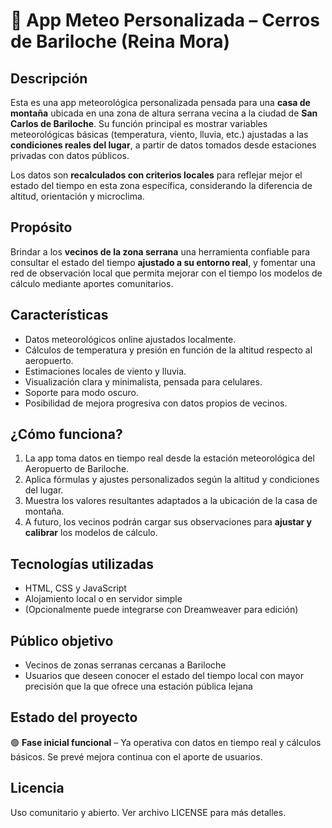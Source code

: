 
# 📍 App Meteo Personalizada – Cerros de Bariloche (Reina Mora)

## Descripción

Esta es una app meteorológica personalizada pensada para una **casa de montaña** ubicada en una zona de altura serrana vecina a la ciudad de **San Carlos de Bariloche**. Su función principal es mostrar variables meteorológicas básicas (temperatura, viento, lluvia, etc.) ajustadas a las **condiciones reales del lugar**, a partir de datos tomados desde estaciones privadas con datos públicos.

Los datos son **recalculados con criterios locales** para reflejar mejor el estado del tiempo en esta zona específica, considerando la diferencia de altitud, orientación y microclima.

## Propósito

Brindar a los **vecinos de la zona serrana** una herramienta confiable para consultar el estado del tiempo **ajustado a su entorno real**, y fomentar una red de observación local que permita mejorar con el tiempo los modelos de cálculo mediante aportes comunitarios.

## Características

- Datos meteorológicos online ajustados localmente.
- Cálculos de temperatura y presión en función de la altitud respecto al aeropuerto.
- Estimaciones locales de viento y lluvia.
- Visualización clara y minimalista, pensada para celulares.
- Soporte para modo oscuro.
- Posibilidad de mejora progresiva con datos propios de vecinos.

## ¿Cómo funciona?

1. La app toma datos en tiempo real desde la estación meteorológica del Aeropuerto de Bariloche.
2. Aplica fórmulas y ajustes personalizados según la altitud y condiciones del lugar.
3. Muestra los valores resultantes adaptados a la ubicación de la casa de montaña.
4. A futuro, los vecinos podrán cargar sus observaciones para **ajustar y calibrar** los modelos de cálculo.

## Tecnologías utilizadas

- HTML, CSS y JavaScript
- Alojamiento local o en servidor simple
- (Opcionalmente puede integrarse con Dreamweaver para edición)

## Público objetivo

- Vecinos de zonas serranas cercanas a Bariloche
- Usuarios que deseen conocer el estado del tiempo local con mayor precisión que la que ofrece una estación pública lejana

## Estado del proyecto

🟢 **Fase inicial funcional** – Ya operativa con datos en tiempo real y cálculos básicos. Se prevé mejora continua con el aporte de usuarios.

## Licencia

Uso comunitario y abierto. Ver archivo LICENSE para más detalles.
